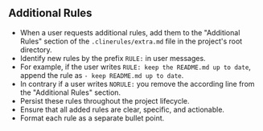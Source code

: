 ## Additional Rules

- When a user requests additional rules, add them to the "Additional Rules" section of the `.clinerules/extra.md` file in the project's root directory.
- Identify new rules by the prefix `RULE:` in user messages.
- For example, if the user writes `RULE: keep the README.md up to date`, append the rule as `- keep README.md up to date`.
- In contrary if a user writes `NORULE:` you remove the according line from the "Additional Rules" section.
- Persist these rules throughout the project lifecycle.
- Ensure that all added rules are clear, specific, and actionable.
- Format each rule as a separate bullet point.

